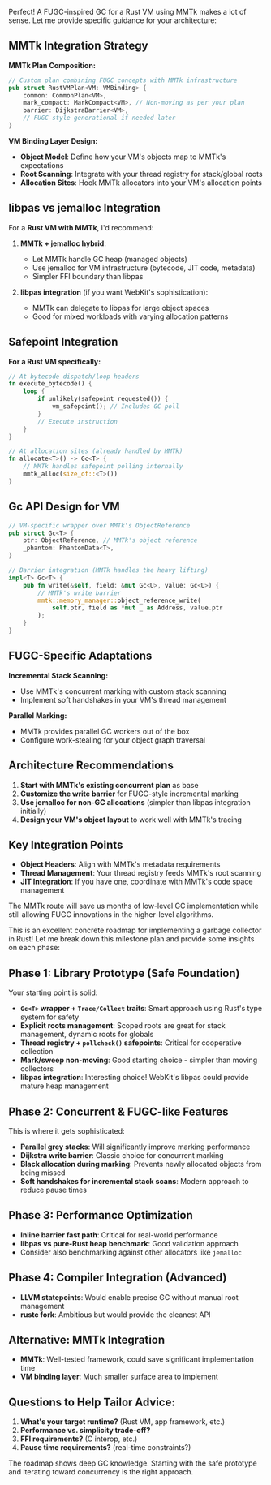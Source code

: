 Perfect! A FUGC-inspired GC for a Rust VM using MMTk makes a lot of sense. Let me provide specific guidance for your architecture:

## MMTk Integration Strategy

**MMTk Plan Composition:**

```rust
// Custom plan combining FUGC concepts with MMTk infrastructure
pub struct RustVMPlan<VM: VMBinding> {
    common: CommonPlan<VM>,
    mark_compact: MarkCompact<VM>, // Non-moving as per your plan
    barrier: DijkstraBarrier<VM>,
    // FUGC-style generational if needed later
}
```

**VM Binding Layer Design:**

- **Object Model**: Define how your VM's objects map to MMTk's expectations
- **Root Scanning**: Integrate with your thread registry for stack/global roots
- **Allocation Sites**: Hook MMTk allocators into your VM's allocation points

## libpas vs jemalloc Integration

For a **Rust VM with MMTk**, I'd recommend:

1. **MMTk + jemalloc hybrid**:

   - Let MMTk handle GC heap (managed objects)
   - Use jemalloc for VM infrastructure (bytecode, JIT code, metadata)
   - Simpler FFI boundary than libpas

2. **libpas integration** (if you want WebKit's sophistication):
   - MMTk can delegate to libpas for large object spaces
   - Good for mixed workloads with varying allocation patterns

## Safepoint Integration

**For a Rust VM specifically:**

```rust
// At bytecode dispatch/loop headers
fn execute_bytecode() {
    loop {
        if unlikely(safepoint_requested()) {
            vm_safepoint(); // Includes GC poll
        }
        // Execute instruction
    }
}

// At allocation sites (already handled by MMTk)
fn allocate<T>() -> Gc<T> {
    // MMTk handles safepoint polling internally
    mmtk_alloc(size_of::<T>())
}
```

## Gc<T> API Design for VM

```rust
// VM-specific wrapper over MMTk's ObjectReference
pub struct Gc<T> {
    ptr: ObjectReference, // MMTk's object reference
    _phantom: PhantomData<T>,
}

// Barrier integration (MMTk handles the heavy lifting)
impl<T> Gc<T> {
    pub fn write(&self, field: &mut Gc<U>, value: Gc<U>) {
        // MMTk's write barrier
        mmtk::memory_manager::object_reference_write(
            self.ptr, field as *mut _ as Address, value.ptr
        );
    }
}
```

## FUGC-Specific Adaptations

**Incremental Stack Scanning:**

- Use MMTk's concurrent marking with custom stack scanning
- Implement soft handshakes in your VM's thread management

**Parallel Marking:**

- MMTk provides parallel GC workers out of the box
- Configure work-stealing for your object graph traversal

## Architecture Recommendations

1. **Start with MMTk's existing concurrent plan** as base
2. **Customize the write barrier** for FUGC-style incremental marking
3. **Use jemalloc for non-GC allocations** (simpler than libpas integration initially)
4. **Design your VM's object layout** to work well with MMTk's tracing

## Key Integration Points

- **Object Headers**: Align with MMTk's metadata requirements
- **Thread Management**: Your thread registry feeds MMTk's root scanning
- **JIT Integration**: If you have one, coordinate with MMTk's code space management

The MMTk route will save us months of low-level GC implementation while still allowing FUGC innovations in the higher-level algorithms.

This is an excellent concrete roadmap for implementing a garbage collector in Rust! Let me break down this milestone plan and provide some insights on each phase:

## Phase 1: Library Prototype (Safe Foundation)

Your starting point is solid:

- **`Gc<T>` wrapper + `Trace/Collect` traits**: Smart approach using Rust's type system for safety
- **Explicit roots management**: Scoped roots are great for stack management, dynamic roots for globals
- **Thread registry + `pollcheck()` safepoints**: Critical for cooperative collection
- **Mark/sweep non-moving**: Good starting choice - simpler than moving collectors
- **libpas integration**: Interesting choice! WebKit's libpas could provide mature heap management

## Phase 2: Concurrent & FUGC-like Features

This is where it gets sophisticated:

- **Parallel grey stacks**: Will significantly improve marking performance
- **Dijkstra write barrier**: Classic choice for concurrent marking
- **Black allocation during marking**: Prevents newly allocated objects from being missed
- **Soft handshakes for incremental stack scans**: Modern approach to reduce pause times

## Phase 3: Performance Optimization

- **Inline barrier fast path**: Critical for real-world performance
- **libpas vs pure-Rust heap benchmark**: Good validation approach
- Consider also benchmarking against other allocators like `jemalloc`

## Phase 4: Compiler Integration (Advanced)

- **LLVM statepoints**: Would enable precise GC without manual root management
- **rustc fork**: Ambitious but would provide the cleanest API

## Alternative: MMTk Integration

- **MMTk**: Well-tested framework, could save significant implementation time
- **VM binding layer**: Much smaller surface area to implement

## Questions to Help Tailor Advice:

1. **What's your target runtime?** (Rust VM, app framework, etc.)
2. **Performance vs. simplicity trade-off?**
3. **FFI requirements?** (C interop, etc.)
4. **Pause time requirements?** (real-time constraints?)

The roadmap shows deep GC knowledge. Starting with the safe prototype and iterating toward concurrency is the right approach.

